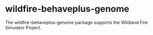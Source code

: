 # wildfire-behaveplus-genome
The wildfire-behaveplus-genome package supports the Wildland Fire Simulator Project.
